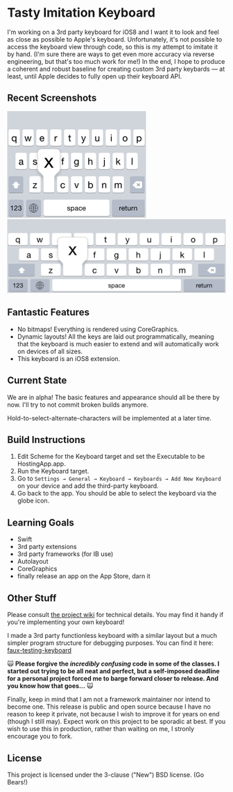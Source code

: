 # Tasty Imitation Keyboard

I'm working on a 3rd party keyboard for iOS8 and I want it to look and feel as close as possible to Apple's keyboard. Unfortunately, it's not possible to access the keyboard view through code, so this is my attempt to imitate it by hand. (I'm sure there are ways to get even more accuracy via reverse engineering, but that's too much work for me!) In the end, I hope to produce a coherent and robust baseline for creating custom 3rd party keybards — at least, until Apple decides to fully open up their keyboard API.

## Recent Screenshots

<img width="320px" src="./Screenshot-Portrait.png"></img>
<img width="568px" src="./Screenshot-Landscape.png"></img>

## Fantastic Features

* No bitmaps! Everything is rendered using CoreGraphics.
* Dynamic layouts! All the keys are laid out programmatically, meaning that the keyboard is much easier to extend and will automatically work on devices of all sizes.
* This keyboard is an iOS8 extension.

## Current State

We are in alpha! The basic features and appearance should all be there by now. I'll try to not commit broken builds anymore.

Hold-to-select-alternate-characters will be implemented at a later time.

## Build Instructions

1. Edit Scheme for the Keyboard target and set the Executable to be HostingApp.app.
2. Run the Keyboard target.
3. Go to `Settings → General → Keyboard → Keyboards → Add New Keyboard` on your device and add the third-party keyboard.
4. Go back to the app. You should be able to select the keyboard via the globe icon.

## Learning Goals

* Swift
* 3rd party extensions
* 3rd party frameworks (for IB use)
* Autolayout
* CoreGraphics
* finally release an app on the App Store, darn it

## Other Stuff

Please consult [the project wiki](https://github.com/archagon/tasty-imitation-keyboard/wiki) for technical details. You may find it handy if you're implementing your own keyboard!

I made a 3rd party functionless keyboard with a similar layout but a much simpler program structure for debugging purposes. You can find it here: [faux-testing-keyboard](https://github.com/archagon/faux-testing-keyboard)

🙀 **Please forgive the *incredibly confusing* code in some of the classes. I started out trying to be all neat and perfect, but a self-imposed deadline for a personal project forced me to barge forward closer to release. And you know how that goes...** 🙀

Finally, keep in mind that I am not a framework maintainer nor intend to become one. This release is public and open source because I have no reason to keep it private, not because I wish to improve it for years on end (though I still may). Expect work on this project to be sporadic at best. If you wish to use this in production, rather than waiting on me, I stronly encourage you to fork.

## License

This project is licensed under the 3-clause ("New") BSD license. (Go Bears!)